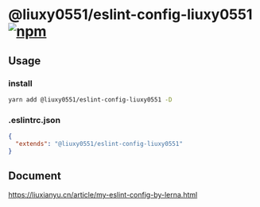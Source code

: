 # @liuxy0551/eslint-config-liuxy0551 [![npm](https://img.shields.io/npm/v/@liuxy0551/eslint-config-liuxy0551.svg?style=flat-square)](https://www.npmjs.com/package/@liuxy0551/eslint-config-liuxy0551)


## Usage

### install

``` bash
yarn add @liuxy0551/eslint-config-liuxy0551 -D
```

### .eslintrc.json

``` json
{
  "extends": "@liuxy0551/eslint-config-liuxy0551"
}
```


## Document

https://liuxianyu.cn/article/my-eslint-config-by-lerna.html
